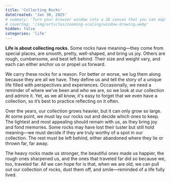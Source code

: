 ```yaml
---
title: 'Collecting Rocks'
dateCreated: 'Jan 30, 2025'
# summary: 'Turn your browser window into a 2D canvas that you can explore'
# coverImg: '/img/articles/zooming-scaling/window-drawing.webp'
hidden: false
categories: 'life'
---
```


**Life is about collecting rocks.** Some rocks have meaning—they come from special places, are smooth, pretty, well-shaped, and bring us joy. Others are rough, cumbersome, and best left behind. Their size and weight vary, and each can either anchor us or propel us forward.

We carry these rocks for a reason. For better or worse, we lug them along because they are all we have. They define us and tell the story of a unique life filled with perspectives and experiences. Occasionally, we need a reminder of where we’ve been and who we are, so we look at our collection and admire it. Yet, as we all know, it's easy to forget that we even have a collection, so it’s best to practice reflecting on it often.

Over the years, our collection grows heavier, but it can only grow so large. At some point, we must lay our rocks out and decide which ones to keep. The lightest and most appealing should remain with us, as they bring joy and fond memories. Some rocks may have lost their luster but still hold meaning—we must decide if they are truly worthy of a spot in our collection. The rest must be left behind, either abandoned where they lie or thrown far, far away.

The heavy rocks made us stronger, the beautiful ones made us happier, the rough ones sharpened us, and the ones that traveled far did so because we, too, traveled far. All we can hope for is that, when we are old, we can pull out our collection of rocks, dust them off, and smile—reminded of a life fully lived.
